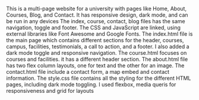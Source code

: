This is a multi-page website for a university with pages like Home, About, Courses, Blog, and Contact. It has responsive design, dark mode, and can be run in any devices
The index, course, contact, blog files has the same navigation, toggle and footer. The CSS and JavaScript are linked, using external libraries like Font Awesome and Google Fonts.
The index.html file is the main page which contains different sections for the header, courses, campus, facilities, testimonials, a call to action, and a footer. I also added a dark mode toggle and responsive navigation.
The course.html focuses on courses and facilities. it has a different header section.
The about.html file has two flex column layouts, one for text and the other for an image.
The contact.html file include a contact form, a map embed and contact information.
The style.css file contains all the styling for the different HTML pages, including dark mode toggling. I used flexbox, media queris for responsiveness and grid for layouts
